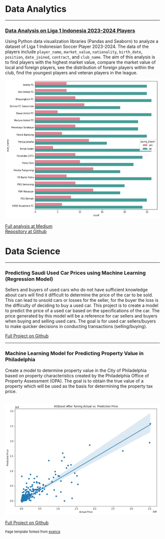 # Data Analytics
---
### [Data Analysis on Liga 1 Indonesia 2023-2024 Players](https://medium.com/@risdan.kristori/data-analysis-on-liga-1-indonesia-2023-2024-players-mostly-seaborn-fbb227077393)

Using Python data visualization libraries (Pandas and Seaborn) to analyze a dataset of Liga 1 Indonesian Soccer Player 2023-2024. The data of the players include `player_name`, `market_value`, `nationality`, `birth_date`, `position`, `date_joined`, `contract`, and `club_name`. The aim of this analysis is to find players with the highest market value, compare the market value of local and foreign players, see the distribution of foreign players within the club, find the youngest players and veteran players in the league.

<img src="images/young_player.webp?raw=true" width="500" height="450"/>

[Full analysis at Medium](https://medium.com/@risdan.kristori/data-analysis-on-liga-1-indonesia-2023-2024-players-mostly-seaborn-fbb227077393)
<br>
[Repository at Github](https://github.com/Risdan224/Data_Analyst_Liga_1_2023-2024/tree/main)
<br>
# Data Science
---

### Predicting Saudi Used Car Prices using Machine Learning (Regression Model)

Sellers and buyers of used cars who do not have sufficient knowledge about cars will find it difficult to determine the price of the car to be sold. This can lead to unsold cars or losses for the seller, for the buyer the loss is the difficulty of deciding to buy a used car. This project is to create a model to predict the price of a used car based on the specifications of the car. The price generated by this model will be a reference for car sellers and buyers when buying and selling used cars. The goal is for used car sellers/buyers to make quicker decisions in conducting transactions (selling/buying).

[Full Project on Github](https://github.com/Risdan224/ProjectCapstoneModul3/blob/main/Project_Capstone3_Used_Car_Price_Prediction_byRisdan-Eng.ipynb)
<br>

---
### Machine Learning Model for Predicting Property Value in Philadelphia

Create a model to determine property value in the City of Philadelphia based on property characteristics created by the Philadelphia Office of Property Assessment (OPA). The goal is to obtain the true value of a property which will be used as the basis for determining the property tax price.

<br> 

<img src="images/actual_prediction.jpg?raw=true"/>

[Full Project on Github](https://github.com/PurwadhikaDev/BetaEngineersTeam_JC_DS_VL_05_FinalProject/blob/main/Philadelphia_Buildings_FIX.ipynb)

<p style="font-size:11px">Page template forked from <a href="https://github.com/evanca/quick-portfolio">evanca</a></p>

<!-- Remove above link if you don't want to attibute -->
